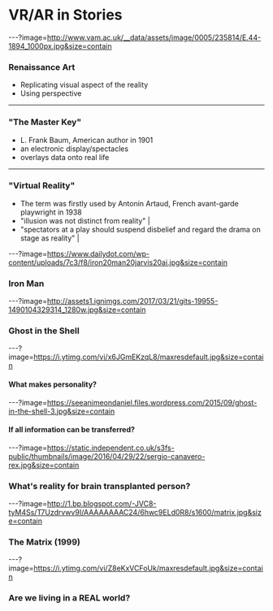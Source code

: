 # VR/AR in Stories

---?image=http://www.vam.ac.uk/__data/assets/image/0005/235814/E.44-1894_1000px.jpg&size=contain

### Renaissance Art

- Replicating visual aspect of the reality
- Using perspective

---

### "The Master Key"

- L. Frank Baum, American author in 1901
- an electronic display/spectacles
- overlays data onto real life

---

### "Virtual Reality"

- The term was firstly used by Antonin Artaud, French avant-garde playwright in 1938
- "illusion was not distinct from reality" |
- "spectators at a play should suspend disbelief and regard the drama on stage as reality" |

---?image=https://www.dailydot.com/wp-content/uploads/7c3/f8/iron20man20jarvis20ai.jpg&size=contain

### Iron Man

---?image=http://assets1.ignimgs.com/2017/03/21/gits-19955-1490104329314_1280w.jpg&size=contain

### Ghost in the Shell

---?image=https://i.ytimg.com/vi/x6JGmEKzqL8/maxresdefault.jpg&size=contain

#### What makes personality?

---?image=https://seeanimeondaniel.files.wordpress.com/2015/09/ghost-in-the-shell-3.jpg&size=contain

#### If all information can be transferred?

---?image=https://static.independent.co.uk/s3fs-public/thumbnails/image/2016/04/29/22/sergio-canavero-rex.jpg&size=contain

### What's reality for brain transplanted person?

---?image=http://1.bp.blogspot.com/-JVC8-tyM4Ss/T7Uzdrvwv9I/AAAAAAAAC24/6hwc9ELd0R8/s1600/matrix.jpg&size=contain

### The Matrix (1999)

---?image=https://i.ytimg.com/vi/Z8eKxVCFoUk/maxresdefault.jpg&size=contain

### Are we living in a REAL world?
